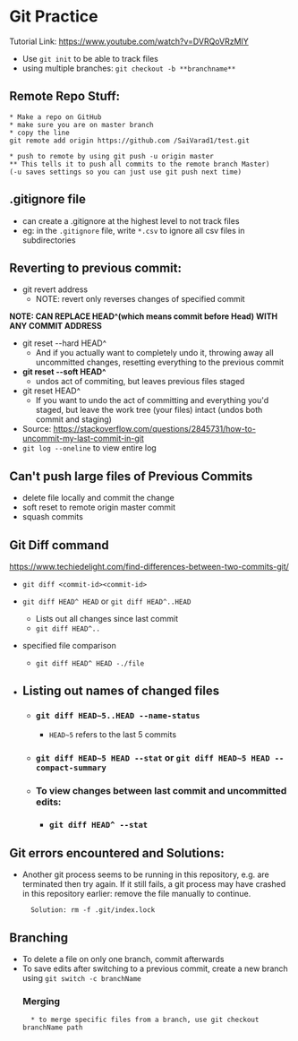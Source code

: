 # Git Practice

Tutorial Link: https://www.youtube.com/watch?v=DVRQoVRzMIY

* Use `git init` to be able to track files 
* using multiple branches: `git checkout -b **branchname**`

## Remote Repo Stuff:
    * Make a repo on GitHub
    * make sure you are on master branch
    * copy the line 
    git remote add origin https://github.com /SaiVarad1/test.git

    * push to remote by using git push -u origin master
    ** This tells it to push all commits to the remote branch Master)
    (-u saves settings so you can just use git push next time)


## .gitignore file
* can create a .gitignore at the highest level to not track files
* eg: in the `.gitignore` file, write `*.csv` to ignore all csv files in subdirectories

## Reverting to previous commit:

* git revert address 
    * NOTE: revert only reverses changes of specified commit

**NOTE: CAN REPLACE HEAD^(which means commit before Head) WITH ANY COMMIT ADDRESS**
* git reset --hard HEAD^
    * And if you actually want to completely undo it, throwing away all uncommitted changes, resetting everything to the previous commit 
* **git reset --soft HEAD^**
    * undos act of commiting, but leaves previous files staged
* git reset HEAD^
    * If you want to undo the act of committing and everything you'd staged, but leave the work tree (your files) intact (undos both commit and staging)
* Source: https://stackoverflow.com/questions/2845731/how-to-uncommit-my-last-commit-in-git
* `git log --oneline` to view entire log
## Can't push large files of Previous Commits
* delete file locally and commit the change
* soft reset to remote origin master commit
* squash commits
## Git Diff command
https://www.techiedelight.com/find-differences-between-two-commits-git/

* `git diff <commit-id><commit-id>`
* `git diff HEAD^ HEAD` or `git diff HEAD^..HEAD`
    * Lists out all changes since last commit 
    * `git diff HEAD^..`
* specified file comparison
    * `git diff HEAD^ HEAD -./file`
* ## Listing out names of changed files
  
    * ### `git diff HEAD~5..HEAD --name-status`
        * `HEAD~5` refers to the last 5 commits
    * ### `git diff HEAD~5 HEAD --stat` or  `git diff HEAD~5 HEAD --compact-summary`
    * ### To view changes between last commit and uncommitted edits: 
        * ###    `git diff HEAD^ --stat`



## Git errors encountered and Solutions:
* Another git process seems to be running in this repository, e.g.
are terminated then try again. If it still fails, a git process
may have crashed in this repository earlier:
remove the file manually to continue.

        Solution: rm -f .git/index.lock


## Branching
* To delete a file on only one branch, commit afterwards
* To save edits after switching to a previous commit, create a new branch using `git switch -c branchName`
    ### Merging
        * to merge specific files from a branch, use git checkout branchName path

